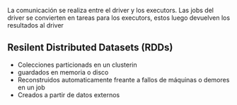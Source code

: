La comunicación se realiza entre el driver y los executors.
Las jobs del driver se convierten en tareas para los executors, estos luego devuelven los resultados al driver


## Resilent Distributed Datasets (RDDs)
-  Colecciones particionads en un clusterin 
- guardados en memoria o disco
- Reconstruidos automaticamente freante a fallos de máquinas o demores en un job
- Creados a partir de datos externos